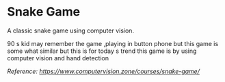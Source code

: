 # Snake Game

A classic snake game using computer vision.

90 s kid may remember the game ,playing in button phone  but  this game is some what similar but this is for today s trend this game is by using computer vision and hand detection 

<i>Reference: https://www.computervision.zone/courses/snake-game/</i>

